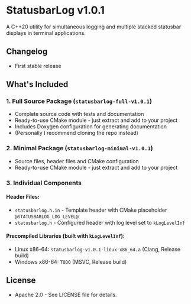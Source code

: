 <!-- SPDX-License-Identifier: Apache-2.0 -->
<!-- Copyright (c) 2025 Lukas Widmer -->
# StatusbarLog v1.0.1

A C++20 utility for simultaneous logging and multiple stacked statusbar displays in terminal applications.

##  Changelog
- First stable release

## What's Included

### 1. Full Source Package (`statusbarlog-full-v1.0.1`)
- Complete source code with tests and documentation
- Ready-to-use CMake module - just extract and add to your project
- Includes Doxygen configuration for generating documentation
- (Personally I recommend cloning the repo instead)

### 2. Minimal Package (`statusbarlog-minimal-v1.0.1`) 
- Source files, header files and CMake configuration
- Ready-to-use CMake module - just extract and add to your project

### 3. Individual Components
#### Header Files:
- `statusbarlog.h.in` - Template header with CMake placeholder `@STATUSBARLOG_LOG_LEVEL@`
- `statusbarlog.h` - Configured header with log level set to `kLogLevelInf`
#### Precompiled Libraries (built with `kLogLevelInf`):
- Linux x86-64: `statusbarlog-v1.0.1-linux-x86_64.a` (Clang, Release build)
- Windows x86-64: `TODO` (MSVC, Release build)

## License
- Apache 2.0 - See LICENSE file for details.
